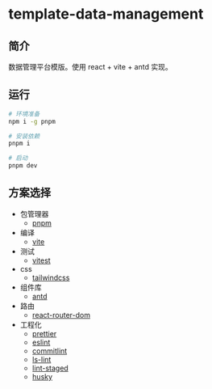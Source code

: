 # template-data-management

## 简介

数据管理平台模版。使用 react + vite + antd 实现。

## 运行

```bash
# 环境准备
npm i -g pnpm

# 安装依赖
pnpm i

# 启动
pnpm dev
```

## 方案选择

- 包管理器
  - [pnpm](https://github.com/pnpm/pnpm)
- 编译
  - [vite](https://github.com/vitejs/vite)
- 测试
  - [vitest](https://github.com/vitest-dev/vitest)
- css
  - [tailwindcss](https://github.com/tailwindlabs/tailwindcss)
- 组件库
  - [antd](https://github.com/ant-design/ant-design)
- 路由
  - [react-router-dom](https://github.com/remix-run/react-router)
- 工程化
  - [prettier](https://github.com/prettier/prettier)
  - [eslint](https://github.com/eslint/eslint)
  - [commitlint](https://github.com/conventional-changelog/commitlint)
  - [ls-lint](https://github.com/loeffel-io/ls-lint)
  - [lint-staged](https://github.com/okonet/lint-staged)
  - [husky](https://github.com/typicode/husky)
